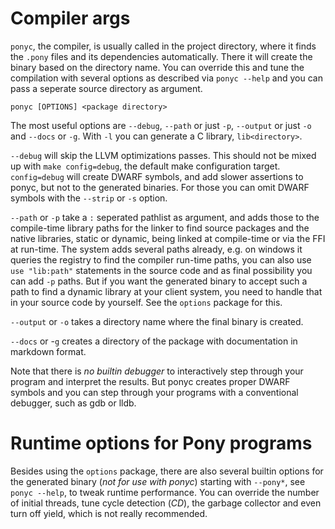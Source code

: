 # Compiler args

`ponyc`, the compiler, is usually called in the project directory,
where it finds the `.pony` files and its dependencies
automatically. There it will create the binary based on the directory
name. You can override this and tune the compilation with several
options as described via `ponyc --help` and you can pass a seperate
source directory as argument.

   `ponyc [OPTIONS] <package directory>`

The most useful options are `--debug`, `--path` or just `-p`,
`--output` or just `-o` and `--docs` or `-g`. With `-l` you can
generate a C library, `lib<directory>`.

`--debug` will skip the LLVM optimizations passes. This should not be
mixed up with `make config=debug`, the default make configuration
target. `config=debug` will create DWARF symbols, and add slower
assertions to ponyc, but not to the generated binaries. For those you
can omit DWARF symbols with the `--strip` or `-s` option.

`--path` or `-p` take a `:` seperated pathlist as argument, and adds
those to the compile-time library paths for the linker to find source
packages and the native libraries, static or dynamic, being linked at
compile-time or via the FFI at run-time. The system adds several paths
already, e.g. on windows it queries the registry to find the compiler
run-time paths, you can also use `use "lib:path"` statements in the
source code and as final possibility you can add `-p` paths. But if
you want the generated binary to accept such a path to find a dynamic
library at your client system, you need to handle that in your source
code by yourself. See the `options` package for this.

`--output` or `-o` takes a directory name where the final binary is
created.

`--docs` or -`g` creates a directory of the package with documentation
in markdown format.

Note that there is _no builtin debugger_ to interactively step through
your program and interpret the results. But ponyc creates proper DWARF
symbols and you can step through your programs with a conventional
debugger, such as gdb or lldb.


# Runtime options for Pony programs

Besides using the `options` package, there are also several builtin
options for the generated binary (_not for use with ponyc_) starting
with `--pony*`, see `ponyc --help`, to tweak runtime performance. You
can override the number of initial threads, tune cycle detection
(_CD_), the garbage collector and even turn off yield, which is not
really recommended.
